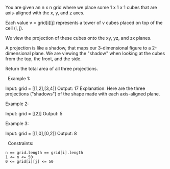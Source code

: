 You are given an n x n grid where we place some 1 x 1 x 1 cubes that are axis-aligned with the x, y, and z axes.

Each value v = grid[i][j] represents a tower of v cubes placed on top of the cell (i, j).

We view the projection of these cubes onto the xy, yz, and zx planes.

A projection is like a shadow, that maps our 3-dimensional figure to a 2-dimensional plane. We are viewing the "shadow" when looking at the cubes from the top, the front, and the side.

Return the total area of all three projections.

 
Example 1:

Input: grid = [[1,2],[3,4]]
Output: 17
Explanation: Here are the three projections ("shadows") of the shape made with each axis-aligned plane.


Example 2:

Input: grid = [[2]]
Output: 5


Example 3:

Input: grid = [[1,0],[0,2]]
Output: 8


 
Constraints:


	n == grid.length == grid[i].length
	1 <= n <= 50
	0 <= grid[i][j] <= 50

